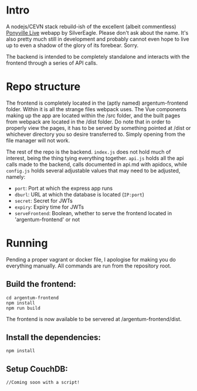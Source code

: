 # Intro

A nodejs/CEVN stack rebuild-ish of the excellent (albeit commentless) [Ponyville Live](https://github.com/Poniverse/Ponyville-Live) webapp by SilverEagle. Please don't ask about the name. It's also pretty much still in development and probably cannot even hope to live up to even a shadow of the glory of its forebear. Sorry.

The backend is intended to be completely standalone and interacts with the frontend through a series of API calls.

# Repo structure

The frontend is completely located in the (aptly named) argentum-frontend folder. Within it is all the strange files webpack uses. The Vue components making up the app are located within the /src folder, and the built pages from webpack are located in the /dist folder. Do note that in order to properly view the pages, it has to be served by something pointed at /dist or whichever directory you so desire transferred to. Simply opening from the file manager will not work.

The rest of the repo is the backend. `index.js` does not hold much of interest, being the thing tying everything together. `api.js` holds all the api calls made to the backend, calls documented in api.md with apidocs, while `config.js` holds several adjustable values that may need to be adjusted, namely:

* `port`: Port at which the express app runs
* `dburl`: URL at which the database is located (`IP:port`)
* `secret`: Secret for JWTs
* `expiry`: Expiry time for JWTs
* `serveFrontend`: Boolean, whether to serve the frontend located in 'argentum-frontend' or not

# Running

Pending a proper vagrant or docker file, I apologise for making you do everything manually. All commands are run from the repository root.

## Build the frontend:

```
cd argentum-frontend
npm install
npm run build
```

The frontend is now available to be servered at /argentum-frontend/dist.

## Install the dependencies:

```
npm install
```

## Setup CouchDB:

```
//Coming soon with a script!
```
